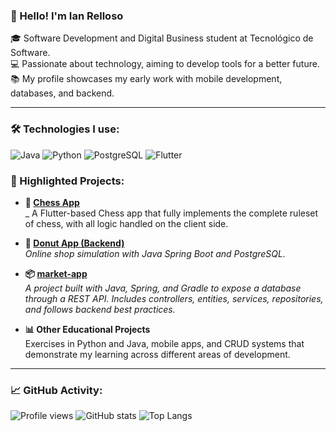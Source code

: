 ### 👋 Hello! I'm Ian Relloso

🎓 Software Development and Digital Business student at Tecnológico de Software.  
💻 Passionate about technology, aiming to develop tools for a better future.  
📚 My profile showcases my early work with mobile development, databases, and backend.

---

### 🛠️ Technologies I use:
![Java](https://img.shields.io/badge/Java-ED8B00?style=for-the-badge&logo=java&logoColor=white)
![Python](https://img.shields.io/badge/Python-3776AB?style=for-the-badge&logo=python&logoColor=white)
![PostgreSQL](https://img.shields.io/badge/PostgreSQL-336791?style=for-the-badge&logo=postgresql&logoColor=white)
![Flutter](https://img.shields.io/badge/Flutter-02569B?style=for-the-badge&logo=flutter&logoColor=white)

### 🚀 Highlighted Projects:

- **📱 [Chess App](https://github.com/irv-me/chess_app_2c)**  
  _ A Flutter-based Chess app that fully implements the complete ruleset of chess, with all logic handled on the client side.

- **🍩 [Donut App (Backend)](https://github.com/irv-me/donut_app_2c_Relloso)**  
  _Online shop simulation with Java Spring Boot and PostgreSQL._

- **📦 [market-app](https://github.com/irv-me/market-app)**  
  _A project built with Java, Spring, and Gradle to expose a database through a REST API. Includes controllers, entities, services, repositories, and follows backend best practices._

- **📊 Other Educational Projects**  
  Exercises in Python and Java, mobile apps, and CRUD systems that demonstrate my learning across different areas of development.

---

### 📈 GitHub Activity:

![Profile views](https://komarev.com/ghpvc/?username=irv-me&style=flat-square)
![GitHub stats](https://github-readme-stats.vercel.app/api?username=irv-me&show_icons=true&theme=radical)
![Top Langs](https://github-readme-stats.vercel.app/api/top-langs/?username=irv-me&layout=compact&theme=radical)

